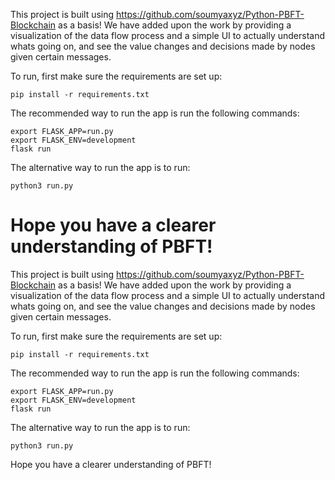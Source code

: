 This project is built using https://github.com/soumyaxyz/Python-PBFT-Blockchain as a basis! We have added upon the work by providing a visualization of the data flow process and a simple UI to actually understand whats going on, and see the value changes and decisions made by nodes given certain messages.

To run, first make sure the requirements are set up: 

`pip install -r requirements.txt` 

The recommended way to run the app is run the following commands:
```
export FLASK_APP=run.py
export FLASK_ENV=development
flask run
 ```

The alternative way to run the app is to run:

`python3 run.py`

Hope you have a clearer understanding of PBFT!
=======
This project is built using https://github.com/soumyaxyz/Python-PBFT-Blockchain as a basis! We have added upon the work by providing a visualization of the data flow process and a simple UI to actually understand whats going on, and see the value changes and decisions made by nodes given certain messages.

To run, first make sure the requirements are set up: 

`pip install -r requirements.txt` 

The recommended way to run the app is run the following commands:
```
export FLASK_APP=run.py
export FLASK_ENV=development
flask run
 ```

The alternative way to run the app is to run:

`python3 run.py`

Hope you have a clearer understanding of PBFT!

